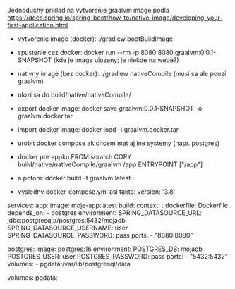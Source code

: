 Jednoduchy priklad na vytvorenie graalvm image podla
https://docs.spring.io/spring-boot/how-to/native-image/developing-your-first-application.html

- vytvorenie image (docker): ./gradlew bootBuildImage
- spustenie cez docker: docker run --rm -p 8080:8080 graalvm:0.0.1-SNAPSHOT (kde je image ulozeny; je niekde na webe?)

- nativny image (bez docker): ./gradlew nativeCompile (musi sa ale pouzi graalvm)
- ulozi sa do build/native/nativeCompile/

- export docker image: docker save graalvm:0.0.1-SNAPSHOT -o graalvm.docker.tar
- import docker image: docker load -i graalvm.docker.tar

- urobit docker compose ak chcem mat aj ine systemy (napr. postgres)

- docker pre appku
FROM scratch
COPY build/native/nativeCompile/graalvm /app
ENTRYPOINT ["/app"]
- a potom: docker build -t graalvm:latest .

- vysledny docker-compose.yml asi takto:
version: '3.8'

services:
  app:
    image: moje-app:latest
    build:
      context: .
      dockerfile: Dockerfile
    depends_on:
      - postgres
    environment:
      SPRING_DATASOURCE_URL: jdbc:postgresql://postgres:5432/mojadb
      SPRING_DATASOURCE_USERNAME: user
      SPRING_DATASOURCE_PASSWORD: pass
    ports:
      - "8080:8080"

  postgres:
    image: postgres:16
    environment:
      POSTGRES_DB: mojadb
      POSTGRES_USER: user
      POSTGRES_PASSWORD: pass
    ports:
      - "5432:5432"
    volumes:
      - pgdata:/var/lib/postgresql/data

volumes:
  pgdata:


